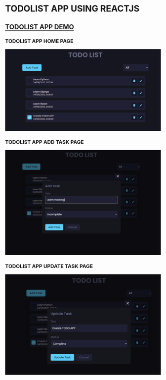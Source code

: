 # TODOLIST APP USING REACTJS

## [TODOLIST APP DEMO](https://satyamkumar420.github.io/TodoList/)

### TODOLIST APP HOME PAGE
[![TODOLIST Image 1](https://github.com/satyamkumar420/TodoList/blob/main/src/todo1.PNG)](https://satyamkumar420.github.io/TodoList/)

### TODOLIST APP ADD TASK PAGE
[![TODOLIST Image 2](https://github.com/satyamkumar420/TodoList/blob/main/src/todo2.PNG)](https://satyamkumar420.github.io/TodoList/)

### TODOLIST APP UPDATE TASK PAGE
[![TODOLIST Image 3](https://github.com/satyamkumar420/TodoList/blob/main/src/todo3.PNG)](https://satyamkumar420.github.io/TodoList/)
